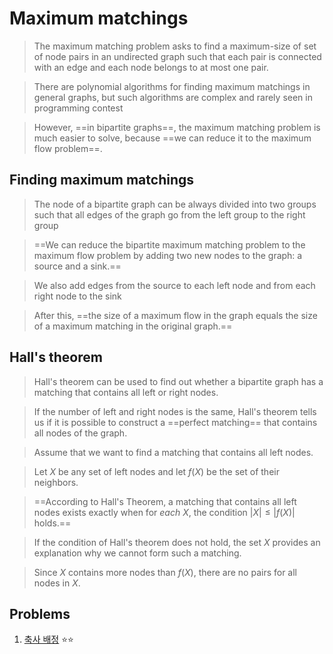 # Maximum matchings
> The maximum matching problem asks to find a maximum-size of set of node pairs in an undirected graph such that each pair is connected with an edge and each node belongs to at most one pair.

> There are polynomial algorithms for finding maximum matchings in general graphs, but such algorithms are complex and rarely seen in programming contest

> However, ==in bipartite graphs==, the maximum matching problem is much easier to solve, because ==we can reduce it to the maximum flow problem==.

## Finding maximum matchings
> The node of a bipartite graph can be always divided into two groups such that all edges of the graph go from the left group to the right group

> ==We can reduce the bipartite maximum matching problem to the maximum flow problem by adding two new nodes to the graph: a source and a sink.==

> We also add edges from the source to each left node and from each right node to the sink

> After this, ==the size of a maximum flow in the graph equals the size of a maximum matching in the original graph.==


## Hall's theorem
> Hall's theorem can be used to find out whether a bipartite graph has a matching that contains all left or right nodes.

> If the number of left and right nodes is the same, Hall's theorem tells us if it is possible to construct a ==perfect matching== that contains all nodes of the graph.

> Assume that we want to find a matching that contains all left nodes.

> Let $X$ be any set of left nodes and let $f(X)$ be the set of their neighbors.

> ==According to Hall's Theorem, a matching that contains all left nodes exists exactly when for _each_ $X$, the condition $|X| \leq |f(X)|$ holds.==

> If the condition of Hall's theorem does not hold, the set $X$ provides an explanation why we cannot form such a matching.

> Since $X$ contains more nodes than $f(X)$, there are no pairs for all nodes in $X$.

## Problems
1. [축사 배정](https://www.acmicpc.net/problem/2188) :star::star:
